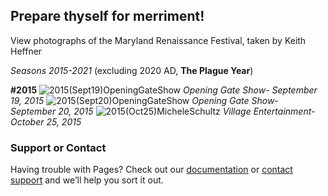 ## Prepare thyself for merriment!

View photographs of the Maryland Renaissance Festival, taken by Keith Heffner

*Seasons 2015-2021* (excluding 2020 AD, **The Plague Year**)


**#2015**
![2015(Sept19)OpeningGateShow](https://user-images.githubusercontent.com/103908759/168346629-e114f9d5-2cbe-400c-b01c-2b127e35896a.jpg)
*Opening Gate Show- September 19, 2015*
![2015(Sept20)OpeningGateShow](https://user-images.githubusercontent.com/103908759/168346663-c59be65b-afb9-444b-9381-628369e3110e.jpg)
*Opening Gate Show- September 20, 2015*
![2015(Oct25)MicheleSchultz](https://user-images.githubusercontent.com/103908759/168347037-95586731-76f8-4607-a9ec-c59f47725b5e.jpg)
*Village Entertainment- October 25, 2015*





### Support or Contact

Having trouble with Pages? Check out our [documentation](https://docs.github.com/categories/github-pages-basics/) or [contact support](https://support.github.com/contact) and we’ll help you sort it out.
